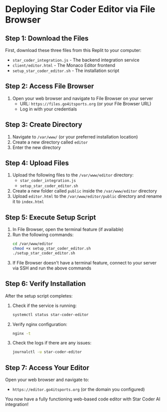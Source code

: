 # Deploying Star Coder Editor via File Browser

## Step 1: Download the Files

First, download these three files from this Replit to your computer:
- `star_coder_integration.js` - The backend integration service
- `client/editor.html` - The Monaco Editor frontend
- `setup_star_coder_editor.sh` - The installation script

## Step 2: Access File Browser

1. Open your web browser and navigate to File Browser on your server
   - URL: `https://files.go4itsports.org` (or your File Browser URL)
   - Log in with your credentials

## Step 3: Create Directory

1. Navigate to `/var/www/` (or your preferred installation location)
2. Create a new directory called `editor`
3. Enter the new directory

## Step 4: Upload Files

1. Upload the following files to the `/var/www/editor` directory:
   - `star_coder_integration.js` 
   - `setup_star_coder_editor.sh`
2. Create a new folder called `public` inside the `/var/www/editor` directory
3. Upload `editor.html` to the `/var/www/editor/public` directory and rename it to `index.html`

## Step 5: Execute Setup Script

1. In File Browser, open the terminal feature (if available)
2. Run the following commands:
   ```bash
   cd /var/www/editor
   chmod +x setup_star_coder_editor.sh
   ./setup_star_coder_editor.sh
   ```
3. If File Browser doesn't have a terminal feature, connect to your server via SSH and run the above commands

## Step 6: Verify Installation

After the setup script completes:
1. Check if the service is running:
   ```bash
   systemctl status star-coder-editor
   ```
2. Verify nginx configuration:
   ```bash
   nginx -t
   ```
3. Check the logs if there are any issues:
   ```bash
   journalctl -u star-coder-editor
   ```

## Step 7: Access Your Editor

Open your web browser and navigate to:
- `https://editor.go4itsports.org` (or the domain you configured)

You now have a fully functioning web-based code editor with Star Coder AI integration!